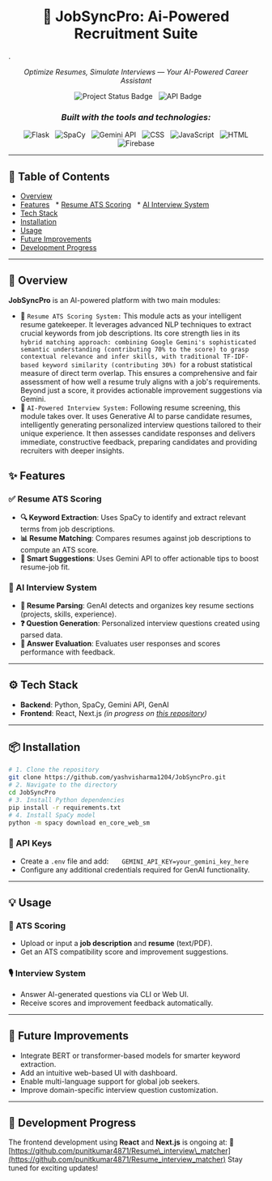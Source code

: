 <h1 align="center">🤖 JobSyncPro: Ai-Powered Recruitment Suite</h1>.
<p align="center"><i>Optimize Resumes, Simulate Interviews — Your AI-Powered Career Assistant</i></p>
<p align="center">
  <img src="https://img.shields.io/badge/status-in--progress-yellow" alt="Project Status Badge"/>
<!--   <img src="https://img.shields.io/badge/tech-stack-React%20%7C%20Next.js%20%7C%20Python-blue" alt="Tech Stack Badge"/> -->
  <img src="https://img.shields.io/badge/API-Gemini%20%7C%20GenAI-lightgrey" alt="API Badge"/>
</p>
<h3 align="center"><i>Built with the tools and technologies:</i></h3>
<p align="center">
  <img src="https://img.shields.io/badge/-Flask-3776AB?logo=flask&logoColor=white" alt="Flask"/>
  <img src="https://img.shields.io/badge/-SpaCy-green?logo=spaCy" alt="SpaCy"/>
  <img src="https://img.shields.io/badge/-Gemini_API-black?logo=google" alt="Gemini API"/>
  <img src="https://img.shields.io/badge/-CSS-purple?logo=CSS" alt="CSS"/>
  <img src="https://img.shields.io/badge/-JavaScript-000000?logo=javascript" alt="JavaScript"/>
  <img src="https://img.shields.io/badge/-HTML-61DAFB?logo=HTML&logoColor=black" alt="HTML"/>
  <img src="https://img.shields.io/badge/-Firebase-61RAFB?logo=firebase&logoColor=black" alt="Firebase"/>
</p>

---
## 📑 Table of Contents
* [Overview](#overview)
* [Features](#features)
  * [Resume ATS Scoring](#resume-ats-scoring)
  * [AI Interview System](#ai-interview-system)
* [Tech Stack](#tech-stack)
* [Installation](#installation)
* [Usage](#usage)
* [Future Improvements](#future-improvements)
* [Development Progress](#development-progress)
---
## 📌 Overview
**JobSyncPro** is an AI-powered platform with two main modules:
- 🎯 `Resume ATS Scoring System:` This module acts as your intelligent resume gatekeeper. It leverages advanced NLP techniques to extract crucial keywords from job descriptions. Its core strength lies in its `hybrid matching approach: combining Google Gemini's sophisticated semantic understanding (contributing 70% to the score) to grasp contextual relevance and infer skills, with traditional TF-IDF-based keyword similarity (contributing 30%) `for a robust statistical measure of direct term overlap. This ensures a comprehensive and fair assessment of how well a resume truly aligns with a job's requirements. Beyond just a score, it provides actionable improvement suggestions via Gemini.
- 🧠 `AI-Powered Interview System:` Following resume screening, this module takes over. It uses Generative AI to parse candidate resumes, intelligently generating personalized interview questions tailored to their unique experience. It then assesses candidate responses and delivers immediate, constructive feedback, preparing candidates and providing recruiters with deeper insights.
## ✨ Features
### ✅ Resume ATS Scoring
* **🔍 Keyword Extraction**: Uses SpaCy to identify and extract relevant terms from job descriptions.
* **📊 Resume Matching**: Compares resumes against job descriptions to compute an ATS score.
* **🧠 Smart Suggestions**: Uses Gemini API to offer actionable tips to boost resume-job fit.
### 🎤 AI Interview System

* **📂 Resume Parsing**: GenAI detects and organizes key resume sections (projects, skills, experience).
* **❓ Question Generation**: Personalized interview questions created using parsed data.
* **📝 Answer Evaluation**: Evaluates user responses and scores performance with feedback.
---
## ⚙️ Tech Stack

* **Backend**: Python, SpaCy, Gemini API, GenAI
* **Frontend**: React, Next.js *(in progress on [this repository](https://github.com/punitkumar4871/Resume_interview_matcher))*

---
## 📦 Installation
```bash
# 1. Clone the repository
git clone https://github.com/yashvisharma1204/JobSyncPro.git
# 2. Navigate to the directory
cd JobSyncPro
# 3. Install Python dependencies
pip install -r requirements.txt
# 4. Install SpaCy model
python -m spacy download en_core_web_sm
```
### 🔐 API Keys
* Create a `.env` file and add:
  ```
  GEMINI_API_KEY=your_gemini_key_here
  ```
* Configure any additional credentials required for GenAI functionality.
---
## 💡 Usage
### 🧾 ATS Scoring
* Upload or input a **job description** and **resume** (text/PDF).
* Get an ATS compatibility score and improvement suggestions.

### 🎙️ Interview System
* Answer AI-generated questions via CLI or Web UI.
* Receive scores and improvement feedback automatically.
---

## 🔮 Future Improvements
* Integrate BERT or transformer-based models for smarter keyword extraction.
* Add an intuitive web-based UI with dashboard.
* Enable multi-language support for global job seekers.
* Improve domain-specific interview question customization.

---
## 🚧 Development Progress
The frontend development using **React** and **Next.js** is ongoing at:
🔗 [https://github.com/punitkumar4871/Resume\_interview\_matcher](https://github.com/punitkumar4871/Resume_interview_matcher)
Stay tuned for exciting updates!
